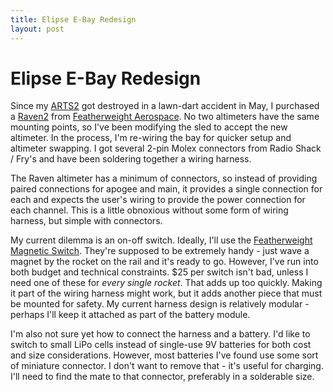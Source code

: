 ```yaml
---
title: Elipse E-Bay Redesign
layout: post
---
```


# Elipse E-Bay Redesign

Since my [ARTS2](http://www.ozarkaerospace.com/) got destroyed in a lawn-dart
accident in May, I purchased a
[Raven2](http://www.featherweightaltimeters.com/The_Raven.php) from
[Featherweight Aerospace](http://www.featherweightaltimeters.com/). No two
altimeters have the same mounting points, so I've been modifying the sled to
accept the new altimeter. In the process, I'm re-wiring the bay for quicker
setup and altimeter swapping. I got several 2-pin Molex connectors from Radio
Shack / Fry's and have been soldering together a wiring harness.

The Raven altimeter has a minimum of connectors, so instead of providing
paired connections for apogee and main, it provides a single connection for
each and expects the user's wiring to provide the power connection for each
channel. This is a little obnoxious without some form of wiring harness, but
simple with connectors.

My current dilemma is an on-off switch. Ideally, I'll use the [Featherweight
Magnetic
Switch](http://shop.featherweightaltimeters.com/product.sc?productId=33&categoryId=2).
They're supposed to be extremely handy - just wave a magnet by the rocket on
the rail and it's ready to go. However, I've run into both budget and
technical constraints. $25 per switch isn't bad, unless I need one of these
for *every single rocket*. That adds up too quickly. Making it part of the
wiring harness might work, but it adds another piece that must be mounted for
safety. My current harness design is relatively modular - perhaps I'll keep it
attached as part of the battery module.

I'm also not sure yet how to connect the harness and a battery. I'd like to
switch to small LiPo cells instead of single-use 9V batteries for both cost
and size considerations. However, most batteries I've found use some sort of
miniature connector. I don't want to remove that - it's useful for charging.
I'll need to find the mate to that connector, preferably in a solderable size.